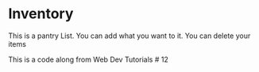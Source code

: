 # Inventory
This is a pantry List.
You can add what you want to it.
You can delete your items

This is a code along from Web Dev Tutorials # 12
